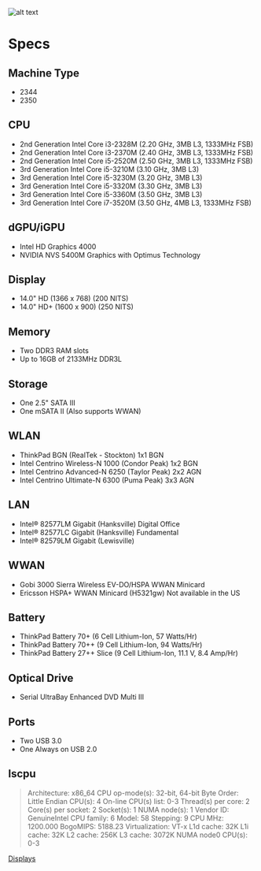 <!-- TITLE: ThinkPad T430 -->
<!-- SUBTITLE: A quick summary of ThinkPad T430 -->

![alt text](https://images-na.ssl-images-amazon.com/images/I/81o4I0ckQZL._SX679_.jpg "Logo Title Text 1")
# Specs

## Machine Type

* 2344
* 2350

## CPU

* 2nd Generation Intel Core i3-2328M (2.20 GHz, 3MB L3, 1333MHz FSB)
* 2nd Generation Intel Core i3-2370M (2.40 GHz, 3MB L3, 1333MHz FSB)
* 2nd Generation Intel Core i5-2520M (2.50 GHz, 3MB L3, 1333MHz FSB)
* 3rd Generation Intel Core i5-3210M (3.10 GHz, 3MB L3)
* 3rd Generation Intel Core i5-3230M (3.20 GHz, 3MB L3)
* 3rd Generation Intel Core i5-3320M (3.30 GHz, 3MB L3)
* 3rd Generation Intel Core i5-3360M (3.50 GHz, 3MB L3)
* 3rd Generation Intel Core i7-3520M (3.50 GHz, 4MB L3, 1333MHz FSB)

## dGPU/iGPU

* Intel HD Graphics 4000
* NVIDIA NVS 5400M Graphics with Optimus Technology

## Display

* 14.0" HD (1366 x 768) (200 NITS)
* 14.0" HD+ (1600 x 900) (250 NITS)

## Memory

* Two DDR3 RAM slots
* Up to 16GB of 2133MHz DDR3L

## Storage

* One 2.5" SATA III
* One mSATA II (Also supports WWAN)

## WLAN

* ThinkPad BGN (RealTek - Stockton) 1x1 BGN
* Intel Centrino Wireless-N 1000 (Condor Peak) 1x2 BGN
* Intel Centrino Advanced-N 6250 (Taylor Peak) 2x2 AGN
* Intel Centrino Ultimate-N 6300 (Puma Peak) 3x3 AGN

## LAN

* Intel® 82577LM Gigabit (Hanksville) Digital Office
* Intel® 82577LC Gigabit (Hanksville) Fundamental
* Intel® 82579LM Gigabit (Lewisville)

## WWAN

* Gobi 3000 Sierra Wireless EV-DO/HSPA WWAN Minicard
* Ericsson HSPA+ WWAN Minicard (H5321gw) Not available in the US

## Battery

* ThinkPad Battery 70+ (6 Cell Lithium-Ion, 57 Watts/Hr)
* ThinkPad Battery 70++ (9 Cell Lithium-Ion, 94 Watts/Hr)
* ThinkPad Battery 27++ Slice (9 Cell Lithium-Ion, 11.1 V, 8.4 Amp/Hr)

## Optical Drive

* Serial UltraBay Enhanced DVD Multi III

## Ports

* Two USB 3.0
* One Always on USB 2.0

## lscpu

>Architecture:          x86_64
>CPU op-mode(s):        32-bit, 64-bit
>Byte Order:            Little Endian
>CPU(s):                4
>On-line CPU(s) list:   0-3
>Thread(s) per core:    2
>Core(s) per socket:    2
>Socket(s):             1
>NUMA node(s):          1
>Vendor ID:             GenuineIntel
>CPU family:            6
>Model:                 58
>Stepping:              9
>CPU MHz:               1200.000
>BogoMIPS:              5188.23
>Virtualization:        VT-x
>L1d cache:             32K
>L1i cache:             32K
>L2 cache:              256K
>L3 cache:              3072K
>NUMA node0 CPU(s):     0-3

[Displays](http://thinkpads.wiki/think-pad-t-430/displays)